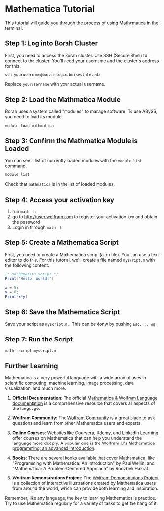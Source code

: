 # Mathematica Tutorial

This tutorial will guide you through the process of using Mathematica in the terminal.

## Step 1: Log into Borah Cluster

First, you need to access the Borah cluster. Use SSH (Secure Shell) to connect to the cluster. You'll need your username and the cluster's address for this. 

```
ssh yourusername@borah-login.boisestate.edu
```
Replace `yourusername` with your actual username. 

## Step 2: Load the Mathmatica Module

Borah uses a system called "modules" to manage software. To use ABySS, you need to load its module. 

```bash
module load mathmatica
```

## Step 3: Confirm the Mathmatica Module is Loaded

You can see a list of currently loaded modules with the `module list` command. 

```bash
module list
```
Check that `mathmatica` is in the list of loaded modules.

## Step 4: Access your activation key

1. run ```math -h```
2. go to http://user.wolfram.com to register your activation key and obtain the password
3. Login in through ```math -h```

## Step 5: Create a Mathematica Script

First, you need to create a Mathematica script (a .m file). You can use a text editor to do this. For this tutorial, we'll create a file named `myscript.m` with the following content:

```mathematica
(* Mathematica Script *)
Print["Hello, World!"]

x = 5;
y = 6;
Print[x*y]
```
## Step 6: Save the Mathematica Script
Save your script as `myscript.m.`. This can be donw by pushing ```Esc, :, wq```

## Step 7: Run the Script
```math -script myscript.m```

## Further Learning

Mathematica is a very powerful language with a wide array of uses in scientific computing, machine learning, image processing, data visualization, and much more.

1. **Official Documentation**: The official [Mathematica & Wolfram Language documentation](https://reference.wolfram.com/language/) is a comprehensive resource that covers all aspects of the language.

2. **Wolfram Community**: The [Wolfram Community](http://community.wolfram.com/) is a great place to ask questions and learn from other Mathematica users and experts.

3. **Online Courses**: Websites like Coursera, Udemy, and LinkedIn Learning offer courses on Mathematica that can help you understand the language more deeply. A popular one is the [Wolfram U's Mathematica programming: an advanced introduction](https://www.wolfram.com/wolfram-u/catalog/gen005/).

4. **Books**: There are several books available that cover Mathematica, like "Programming with Mathematica: An Introduction" by Paul Wellin, and "Mathematica: A Problem-Centered Approach" by Roozbeh Hazrat.

5. **Wolfram Demonstrations Project**: The [Wolfram Demonstrations Project](https://demonstrations.wolfram.com/) is a collection of interactive illustrations created by Mathematica users from around the world, which can provide both learning and inspiration.

Remember, like any language, the key to learning Mathematica is practice. Try to use Mathematica regularly for a variety of tasks to get the hang of it.

